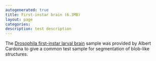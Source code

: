 ```yaml
---
autogenerated: true
title: First-instar brain (6.3MB)
layout: page
categories: 
description: test description
---
```


The [Drosophila first-instar larval brain](https://fiji.sc/samples/first-instar-brain.zip) sample was provided by Albert Cardona to give a common test sample for segmentation of blob-like structures.
